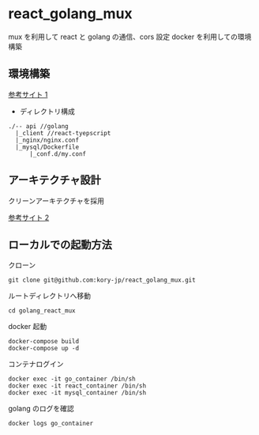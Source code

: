 # react_golang_mux

mux を利用して react と golang の通信、cors 設定
docker を利用しての環境構築

## 環境構築

[参考サイト 1](https://qiita.com/takuya911/items/2447c97525d4c48b72a2)

- ディレクトリ構成

```
./-- api //golang
  |_client //react-tyepscript
  |_nginx/nginx.conf
  |_mysql/Dockerfile
      |_conf.d/my.conf
```

## アーキテクチャ設計

クリーンアーキテクチャを採用

[参考サイト 2](https://qiita.com/hirotakan/items/698c1f5773a3cca6193e)

## ローカルでの起動方法

クローン

```
git clone git@github.com:kory-jp/react_golang_mux.git
```

ルートディレクトリへ移動

```
cd golang_react_mux
```

docker 起動

```
docker-compose build
docker-compose up -d
```

コンテナログイン

```
docker exec -it go_container /bin/sh
docker exec -it react_container /bin/sh
docker exec -it mysql_container /bin/sh
```

golang のログを確認

```
docker logs go_container
```
